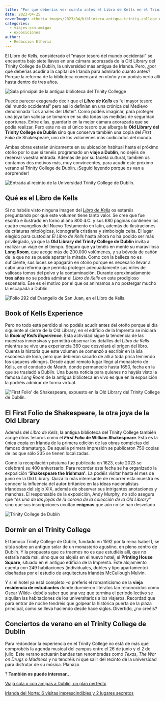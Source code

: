 ```yaml
---
title: "Por qué deberías ver cuanto antes el Libro de Kells en el Trinity College de Dublín"
date: 2023-04-25
coverImage: etheria_images/2023/04/biblioteca-antigua-trinity-college-dublin.jpg
categories: 
  - viajes-con-amigas
  - exposiciones
author: 
  - Redaccion Etheria
---
```


El Libro de Kells, considerado el “mayor tesoro del mundo occidental” se encuentra bajo 
siete llaves en una cámara acorazada de la Old Library del Trinity College de Dublín, la 
universidad más antigua de Irlanda. Pero, ¿por qué deberías acudir a la capital de 
Irlanda para admirarlo cuanto antes? Porque la reforma de la biblioteca comenzará en 
otoño y no podrás verlo allí hasta dentro de tres años. 

![Sala principal de la antigua biblioteca del Trinity Collegge](etheria_images/2023/04/biblioteca-antigua-trinity-college-dublin.jpg "Long Room de la Old Library del Trinity College de Dublín. © Naomi Hutchinson")

Puede parecer exagerado decir que el **_Libro de Kells_** es “el mayor tesoro del mundo 
occidental” pero así lo definían en una crónica del Medievo denominada ‘Los anales del 
Ulster’. Como podéis imaginar, para proteger una joya tan valiosa se tomaron en su día 
todas las medidas de seguridad oportunas. Entre ellas, guardarlo en la mejor cámara 
acorazada que se podía realizar. Pero este no es el único tesoro que alberga la **Old 
Library del Trinity College de Dublín** sino que conserva también una copia del _First 
Folio_ de Shakespeare, uno de los volúmenes más codiciados del mundo. 

Ambas obras estarán únicamente en su ubicación habitual hasta el próximo otoño por lo 
que si tenéis programado un **viaje a Dublín**, no dejéis de reservar vuestra entrada. 
Además de por su faceta cultural, también os contamos dos motivos más, muy convincentes, 
para acudir este próximo verano al Trinity College de Dublín. ¡Seguid leyendo porque os 
van a sorprender! 

![Entrada al recinto de la Universidad Trinity College de Dublín.](etheria_images/2023/04/Trinity-College-Dublin-entrada.jpg "Entrada al recinto de la Universidad Trinity College de Dublín.")

## Qué es el Libro de Kells

Si no habéis visto ninguna imagen del _[Libro de 
Kells](https://www.visittrinity.ie/book-of-kells/)_ os estaréis preguntando por qué este 
volumen tiene tanto valor. Se cree que fue escrito e ilustrado en torno al año 800 d.C. 
y sus 680 páginas contienen los cuatro evangelios del Nuevo Testamento en latín, además 
de ilustraciones de criaturas mitológicas, iconografía cristiana y simbología celta. El 
lugar elegido para custodiar _El Libro de Kells_ hasta ahora no ha podido ser más 
privilegiado, ya que la **Old Library del Trinity College de Dublín** invita a realizar 
un viaje en el tiempo. Seguro que ya tenéis en mente su maravillosa **Long Room**, que 
acoge más de 200.000 volúmenes, y su bóveda de cañón de la que no se puede apartar la 
mirada. Como con la belleza no es suficiente, sus luces se apagarán en otoño porque es 
necesario llevar a cabo una reforma que permita proteger adecuadamente sus miles de 
valiosos tomos del polvo y la contaminación. Durante aproximadamente **tres años** no se 
podrá admirar el _Libro de Kells_ en este prodigioso escenario. Ese es el motivo por el 
que os animamos a no postergar mucho la escapada a Dublín. 

![Folio 292 del Evangelio de San Juan, en el Libro de Kells.](etheria_images/2023/04/libro-kells.jpg "Folio 292 del Evangelio de San Juan, en el Libro de Kells.")

## Book of Kells Experience

Pero no todo está perdido si no podéis acudir antes del otoño porque el día siguiente al 
cierre de la Old Library, en el edificio de la Imprenta se iniciará la **_Book of Kells 
Experience_**. Esta actividad sigue la tendencia de las muestras inmersivas y permitirá 
observar los detalles del _Libro de Kells_ mientras se vive una experiencia 360 que 
desvelará el origen del libro. Cuenta la historia que este volumen se comenzó a escribir 
en la isla escocesa de Iona, pero que debieron sacarlo de allí a toda prisa temiendo los 
saqueos vikingos. Desde aquel remoto lugar llegó al monasterio de Kells, en el condado 
de Meath, donde permaneció hasta 1650, fecha en la que se trasladó a Dublín. Una buena 
noticia para quienes no hayáis visto la famosa _Long Room_ de la antigua biblioteca en 
vivo es que en la exposición la podréis admirar de forma virtual. 

!['First Folio' de Shakespeare, expuesto en la Old Library del Trinity College de Dublin.](etheria_images/2023/04/first-folio-shakespeare-trinity-college.jpg "'First Folio' de Shakespeare, expuesto en la Old Library del Trinity College de Dublin.")

## El First Folio de Shakespeare, la otra joya de la Old Library

Además del _Libro de Kells_, la antigua biblioteca del Trinity College también acoge 
otros tesoros como el **_First Folio_ de William Shakespeare**. Esta es la única copia 
en Irlanda de la primera edición de las obras completas del famoso dramaturgo. De 
aquella primera impresión se publicaron 750 copias de las que sólo 235 se tienen 
localizadas. 

Como la recopilación póstuma fue publicada en 1623, este 2023 se celebrará su 400 
aniversario. Para recordar esta fecha se ha organizado la exposición **‘Shakespeare the 
Irishman’**. La podéis visitar hasta el mes de junio en la Old Library. Quizá lo más 
interesante de recorrer esta muestra es conocer la influencia del autor británico en las 
ideas nacionalistas irlandesas del siglo XIX, además de observar sus intrigantes 
anotaciones y manchas. El responsable de la exposición, Andy Murphy, no sólo asegura que 
_“es una de las joyas de la corona de la colección de la Old Library”_ sino que sus 
inscripciones ocultan **enigmas** que aún no se han desvelado. 

![Trinity College de Dublín](etheria_images/2023/04/trinity-college-dublin.jpg "Trinity College de Dublín. © Stephen Bergin")

## Dormir en el Trinity College

El famoso Trinity College de Dublín, fundado en 1592 por la reina Isabel I, se sitúa 
sobre un antiguo solar de un monasterio agustino, en pleno centro de Dublín. Y la 
propuesta que os traemos no es que estudiéis allí, que no estaría nada mal, sino que os 
alojéis en el nuevo hotel, el **Printing House Square**, situado en el antiguo edificio 
de la Imprenta. Este alojamiento cuenta con 249 habitaciones (individuales, dobles y 
tipo apartamento) diseñadas por el estudio de arquitectura irlandés McCullough Mulvin. 

Y si el hotel ya está completo –o preferís el romanticismo de la **vieja residencia de 
estudiantes** donde durmieron literatos tan reconocidos como Oscar Wilde– debéis saber 
que una vez que termina el periodo lectivo se alquilan las habitaciones de los 
universitarios a los viajeros. Recordad que para entrar de noche tendréis que golpear la 
histórica puerta de la plaza principal, como se lleva haciendo desde hace siglos. 
Divertido, ¿no creéis? 

## Conciertos de verano en el Trinity College de Dublín

Para redondear la experiencia en el Trinity College no está de más que comprobéis la 
agenda musical del campus entre el 26 de junio y el 2 de julio. Este verano actuarán 
bandas tan renombradas como _Texas_, _The War on Drugs_ o _Madness_ y no tendréis ni que 
salir del recinto de la universidad para disfrutar de su música. Planazo. 

? **También os puede interesar...** 

[Viaja sola o con amigas a Dublín, un plan 
perfecto](https://etheriamagazine.com/2020/03/09/viaje-sola-con-amigas-que-ver-en-dublin/) 

[Irlanda del Norte: 6 visitas imprescindibles y 2 lugares 
secretos](https://etheriamagazine.com/2021/05/31/8-visitas-increibles-en-irlanda-del-norte/)
